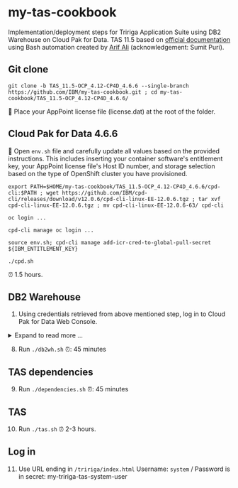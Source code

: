 # my-tas-cookbook

Implementation/deployment steps for Tririga Application Suite using DB2 Warehouse on Cloud Pak for Data. TAS 11.5 based on [official documentation](https://www.ibm.com/docs/en/tas/11.5) using Bash automation created by [Arif Ali](https://www.linkedin.com/in/arifsali/) (acknowledgement: Sumit Puri).

## Git clone

```shell
git clone -b TAS_11.5-OCP_4.12-CP4D_4.6.6 --single-branch https://github.com/IBM/my-tas-cookbook.git ; cd my-tas-cookbook/TAS_11.5-OCP_4.12-CP4D_4.6.6/
```

📌 Place your AppPoint license file (license.dat) at the root of the folder.

## Cloud Pak for Data 4.6.6

📌 Open `env.sh` file and carefully update all values based on the provided instructions. This includes inserting your container software's entitlement key, your AppPoint license file's Host ID number, and storage selection based on the type of OpenShift cluster you have provisioned.

```shell
export PATH=$HOME/my-tas-cookbook/TAS_11.5-OCP_4.12-CP4D_4.6.6/cpd-cli:$PATH ; wget https://github.com/IBM/cpd-cli/releases/download/v12.0.6/cpd-cli-linux-EE-12.0.6.tgz ; tar xvf cpd-cli-linux-EE-12.0.6.tgz ; mv cpd-cli-linux-EE-12.0.6-63/ cpd-cli
```
```
oc login ... 
```
```
cpd-cli manage oc login ...
```
```shell
source env.sh; cpd-cli manage add-icr-cred-to-global-pull-secret ${IBM_ENTITLEMENT_KEY}
```
```shell
./cpd.sh
```
⏰ 1.5 hours.

## DB2 Warehouse 

1. Using credentials retrieved from above mentioned step, log in to Cloud Pak for Data Web Console.

<details>

<summary> Expand to read more ... </summary>

2. From the hamburger menu, drop-down *Services*. Click on *Services catalog*. Search `db2w` and click the tile for DB2 Warehouse. Click *Provision instance* button.

3. Using the following matrix, create your database instance:

| Value                        | Key                                |
| ---------------------------- | ---------------------------------- |
| TASDB                        | Database Name                      |
| 6.1 (default)                | CPU per node for Db2 Warehouse     |
| 18 (default)                 | Memory per node for Db2 Warehouse  |
| Un checked (default)         | Deploy database on dedicated nodes |
| Single location for all data | Storage Structure                  |
| Check                        | 4K Sector Size                     |
| Check                        | Oracle compatibility               |
| Operational Analytics        | Workload                           |
| Credentials                  | Generate a Kubernetes secret       |
| ibmc-file-gold-gid  (OR)     | Storage class                      |
| ocs-storagecluster-cephfs    | Storage class                      |
| 500 GiB                      | Size                               |

**Create database user (tridata/tridata).**

4. From the hamburger menu, select *Administration - Access control*. Click *Add user* button. Create username: `tridata` with the password: `tridata`. Click Next. Select *Assign roles directly*. Click Next. Select *User* checkbox as a *Roles*. Click Next. Click *Add*.

5. From the hamburger menu, select *Services - Instances*. Click on the three-dot menu of the Db2 Warehouse-1 instance and select *Manage access*. Click the *Add users* button. Select *tridata* and choose *Admin* Role. Click *Add* button.

**Locate DB2's Instance ID number.**

6. From the hamburger menu, select *Services - Instances*. Click on the *DB2 Warehouse-1* instance. Copy the randomly generated numbered ID from the *Deployment id* field (do not copy the word `db2wh`. Only copy the randomly generated numbers).

7. Update `env.sh` with DB2W unique ID (line number 61). Save the env.sh file.


</details>


8. Run `./db2wh.sh` ⏰: 45 minutes

## TAS dependencies

9. Run `./dependencies.sh` ⏰: 45 minutes

## TAS

10. Run `./tas.sh` ⏰ 2-3 hours.

## Log in

11. Use URL ending in `/tririga/index.html` Username: `system` / Password is in secret: my-tririga-tas-system-user